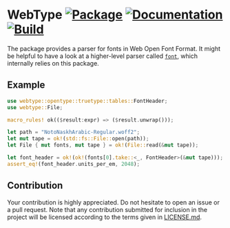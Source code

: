 # WebType [![Package][package-img]][package-url] [![Documentation][documentation-img]][documentation-url] [![Build][build-img]][build-url]

The package provides a parser for fonts in Web Open Font Format. It might be
helpful to have a look at a higher-level parser called [`font`][font], which
internally relies on this package.

## Example

```rust
use webtype::opentype::truetype::tables::FontHeader;
use webtype::File;

macro_rules! ok(($result:expr) => ($result.unwrap()));

let path = "NotoNaskhArabic-Regular.woff2";
let mut tape = ok!(std::fs::File::open(path));
let File { mut fonts, mut tape } = ok!(File::read(&mut tape));

let font_header = ok!(ok!(fonts[0].take::<_, FontHeader>(&mut tape)));
assert_eq!(font_header.units_per_em, 2048);
```

## Contribution

Your contribution is highly appreciated. Do not hesitate to open an issue or a
pull request. Note that any contribution submitted for inclusion in the project
will be licensed according to the terms given in [LICENSE.md](LICENSE.md).

[font]: https://github.com/bodoni/font

[build-img]: https://github.com/bodoni/webtype/workflows/build/badge.svg
[build-url]: https://github.com/bodoni/webtype/actions/workflows/build.yml
[documentation-img]: https://docs.rs/webtype/badge.svg
[documentation-url]: https://docs.rs/webtype
[package-img]: https://img.shields.io/crates/v/webtype.svg
[package-url]: https://crates.io/crates/webtype
